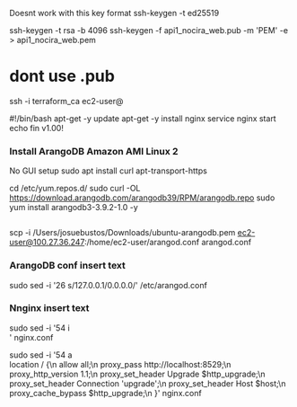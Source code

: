 Doesnt work with this key format
ssh-keygen -t ed25519


ssh-keygen -t rsa -b 4096
ssh-keygen -f api1_nocira_web.pub -m 'PEM' -e > api1_nocira_web.pem

# dont use .pub
ssh -i terraform_ca  ec2-user@<ip-address>



#!/bin/bash
apt-get -y update
apt-get -y install nginx
service nginx start
echo fin v1.00!

### Install ArangoDB Amazon AMI Linux 2
No GUI setup
sudo apt install curl apt-transport-https

cd /etc/yum.repos.d/
sudo curl -OL https://download.arangodb.com/arangodb39/RPM/arangodb.repo
sudo yum install arangodb3-3.9.2-1.0 -y 

```

```

scp -i /Users/josuebustos/Downloads/ubuntu-arangodb.pem ec2-user@100.27.36.247:/home/ec2-user/arangod.conf arangod.conf


### ArangoDB conf insert text
sudo sed -i '26 s/127.0.0.1/0.0.0.0/' /etc/arangod.conf

### Nnginx insert text
sudo sed -i '54 i  \
    ' nginx.conf

sudo sed -i '54 a  \
        location / {\n            allow all;\n            proxy_pass http://localhost:8529;\n            proxy_http_version 1.1;\n            proxy_set_header Upgrade $http_upgrade;\n            proxy_set_header Connection 'upgrade';\n            proxy_set_header Host $host;\n            proxy_cache_bypass $http_upgrade;\n        }' nginx.conf